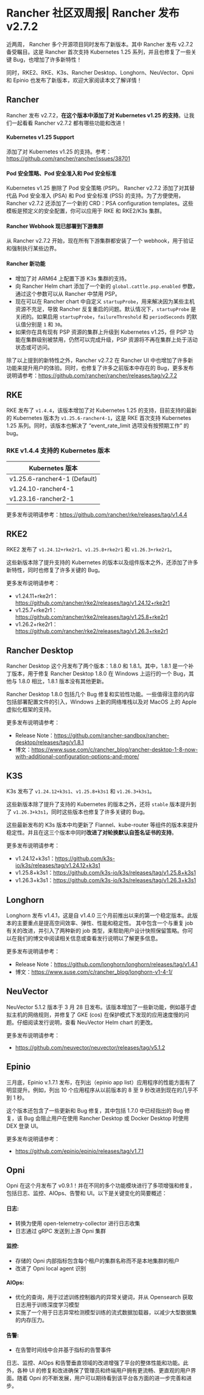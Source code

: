 # Rancher 社区双周报| Rancher 发布 v2.7.2

近两周， Rancher 多个开源项目同时发布了新版本。其中 Rancher 发布 v2.7.2 备受瞩目。这是 Rancher 首次支持 Kubernetes 1.25 系列，并且也修复了一些关键 Bug，也增加了许多新特性！

同时，RKE2、RKE、K3s、Rancher Desktop、Longhorn、NeuVector、Opni 和 Epinio 也发布了新版本，欢迎大家阅读本文了解详情！

## Rancher

Rancher 发布 v2.7.2，**在这个版本中添加了对 Kubernetes v1.25 的支持**。让我们一起看看 Rancher v2.7.2 都有哪些功能和改进！

#### Kubernetes v1.25 Support

添加了对 Kubernetes v1.25 的支持。参考：https://github.com/rancher/rancher/issues/38701

#### Pod 安全策略、Pod 安全准入和 Pod 安全标准

Kubernetes v1.25 删除了 Pod 安全策略 (PSP)。 Rancher v2.7.2 添加了对其替代品 Pod 安全准入 (PSA) 和 Pod 安全标准 (PSS) 的支持。为了方便使用，Rancher v2.7.2 还添加了一个新的 CRD：PSA configuration templates。这些模板是预定义的安全配置，你可以应用于 RKE 和 RKE2/K3s 集群。

#### Rancher Webhook 现已部署到下游集群

从 Rancher v2.7.2 开始，现在所有下游集群都安装了一个 webhook，用于验证和强制执行某些边界。

#### Rancher 新功能

- 增加了对 ARM64 上配置下游 K3s 集群的支持。
- 向 Rancher Helm chart 添加了一个新的 `global.cattle.psp.enabled` 参数，通过这个参数可以从 Rancher 中禁用 PSP。
- 现在可以在 Rancher chart 中自定义 `startupProbe`，用来解决因为某些主机资源不充足，导致 Rancher 反复重启的问题。默认情况下，`startupProbe` 是关闭的。如果启用 `startupProbe`，`failureThreshold` 和 `periodSeconds` 的默认值分别是 `1` 和 `30`。
- 如果你在具有现有 PSP 资源的集群上升级到 Kubernetes v1.25，但 PSP 功能在集群级别被禁用，仍然可以完成升级，PSP 资源将不再在集群上处于活动状态或可访问。

除了以上提到的新特性之外，Rancher v2.7.2 在 Rancher UI 中也增加了许多新功能来提升用户的体验。同时，也修复了许多之前版本中存在的 Bug，更多发布说明请参考：https://github.com/rancher/rancher/releases/tag/v2.7.2

## RKE

RKE 发布了 `v1.4.4`，该版本增加了对 Kubernetes 1.25 的支持，目前支持的最新的 Kubernetes 版本为 `v1.25.6-rancher4-1`，这是 RKE 首次支持 Kubernetes 1.25 系列。同时，该版本也解决了 “event_rate_limit 选项没有按预期工作” 的 bug。

### RKE v1.4.4 支持的 Kubernetes 版本

| Kubernetes 版本              |
| ---------------------------- |
| v1.25.6-rancher4-1 (Default) |
| v1.24.10-rancher4-1          |
| v1.23.16-rancher2-1          |

更多发布说明请参考：https://github.com/rancher/rke/releases/tag/v1.4.4

## RKE2

RKE2 发布了 `v1.24.12+rke2r1`、`v1.25.8+rke2r1` 和 `v1.26.3+rke2r1`。

这些新版本除了提升支持的 Kubernetes 的版本以及组件版本之外，还添加了许多新特性，同时也修复了许多关键的 Bug。

更多发布说明请参考：

- v1.24.11+rke2r1：https://github.com/rancher/rke2/releases/tag/v1.24.12+rke2r1
- v1.25.7+rke2r1：https://github.com/rancher/rke2/releases/tag/v1.25.8+rke2r1
- v1.26.2+rke2r1：https://github.com/rancher/rke2/releases/tag/v1.26.3+rke2r1

## Rancher Desktop

Rancher Desktop 这个月发布了两个版本：1.8.0 和 1.8.1。其中，1.8.1 是一个补丁版本，用于修复 Rancher Desktop 1.8.0 在 Windows 上运行的一个 Bug，其他与 1.8.0 相比，1.8.1 版本没有其他更新。

Rancher Desktop 1.8.0 包括几个 Bug 修复和实验性功能。一些值得注意的内容包括部署配置文件的引入，Windows 上新的网络堆栈以及对 MacOS 上的 Apple 虚拟化框架的支持。

更多发布说明请参考：

- Release Note：https://github.com/rancher-sandbox/rancher-desktop/releases/tag/v1.8.1
- 博文：https://www.suse.com/c/rancher_blog/rancher-desktop-1-8-now-with-additional-configuration-options-and-more/

## K3S

K3s 发布了 `v1.24.12+k3s1`、`v1.25.8+k3s1` 和 `v1.26.3+k3s1`。

这些新版本除了提升了支持的 Kubernetes 的版本之外，还将 `stable` 版本提升到了 `v1.26.3+k3s1`，同时这些版本也修复了许多关键的 Bug。

这些最新发布的 K3s 版本中均更新了 Flannel、kube-router 等组件的版本来提升稳定性。并且在这三个版本中同时**改进了对轮换默认自签名证书的支持**。

更多发布说明请参考：

- v1.24.12+k3s1：https://github.com/k3s-io/k3s/releases/tag/v1.24.12+k3s1
- v1.25.8+k3s1：https://github.com/k3s-io/k3s/releases/tag/v1.25.8+k3s1
- v1.26.3+k3s1：https://github.com/k3s-io/k3s/releases/tag/v1.26.3+k3s1

## Longhorn

Longhorn 发布 v1.4.1，这是自 v1.4.0 三个月前推出以来的第一个稳定版本。此版本的主要重点是提高空间效率、弹性、性能和稳定性。 其中包含一个与重复 job 有关的改进，并引入了两种新的 job 类型，来帮助用户设计快照保留策略。你可以在我们的博文中阅读相关信息或查看发行说明以了解更多信息。

更多发布说明请参考：

- Release Note：https://github.com/longhorn/longhorn/releases/tag/v1.4.1
- 博文：https://www.suse.com/c/rancher_blog/longhorn-v1-4-1/

## NeuVector

NeuVector 5.1.2 版本于 3 月 28 日发布。该版本增加了一些新功能，例如基于虚拟主机的网络规则，并修复了 GKE (cos) 在保护模式下发现的应用速度慢的问题。仔细阅读发行说明，查看 NeuVector Helm chart 的更改。

更多发布说明请参考：

- https://github.com/neuvector/neuvector/releases/tag/v5.1.2

## Epinio

三月底，Epinio v.1.7.1 发布，在列出（epinio app list）应用程序的性能方面有了明显提升。例如，列出 10 个应用程序从以前版本的 8 至 9 秒改进到现在的几乎不到 1 秒。

这个版本还包含了一些更新和 Bug 修复，其中包括 1.7.0 中已经指出的 Bug 修复，该 Bug 会阻止用户在使用 Rancher Desktop 或 Docker Desktop 时使用 DEX 登录 UI。

更多发布说明请参考：

- https://github.com/epinio/epinio/releases/tag/v1.7.1

## Opni

Opni 在这个月发布了 v0.9.1！并在不同的多个功能模块进行了多项增强和修复，包括日志、监控、AIOps、告警和 UI。以下是关键变化的简要概述：

#### 日志:

- 转换为使用 open-telemetry-collector 进行日志收集
- 日志通过 gRPC 发送到上游 Opni 集群

#### 监控:

- 存储的 Opni 内部指标包含每个租户的集群名称而不是本地集群的租户
- 改进了 Opni local agent 识别

#### AIOps:

- 优化的查询，用于过滤训练控制器内的异常关键词，并从 Opensearch 获取日志用于训练深度学习模型
- 实施了一个用于日志异常检测模型训练的流式数据加载器，以减少大型数据集的内存压力。

#### 告警:

- 在告警时间线中合并基于指标的告警事件

日志、监控、AIOps 和告警垂直领域的改进增强了平台的整体性能和功能。此外，各种 UI 的修复和改进确保了管理员和终端用户拥有更流畅、更直观的用户界面。随着 Opni 的不断发展，用户可以期待看到该平台各方面的进一步完善和进步。
